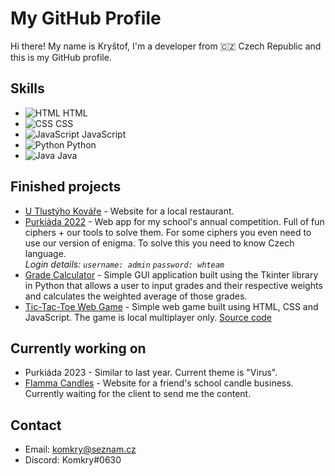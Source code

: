 # My GitHub Profile

Hi there! My name is Kryštof, I'm a developer from :czech_republic: Czech Republic and this is my GitHub profile.

## Skills

- ![HTML](https://cdn-icons-png.flaticon.com/16/5968/5968267.png) HTML
- ![CSS](https://cdn-icons-png.flaticon.com/16/5968/5968242.png) CSS
- ![JavaScript](https://cdn-icons-png.flaticon.com/16/5968/5968292.png) JavaScript
- ![Python](https://cdn-icons-png.flaticon.com/16/5968/5968350.png) Python
- ![Java](https://cdn-icons-png.flaticon.com/16/5968/5968282.png) Java

## Finished projects
- [U Tlustýho Kováře](https://utlustyhokovare.cz) - Website for a local restaurant.
- [Purkiáda 2022](https://whpurkiada.netlify.app) - Web app for my school's annual competition. Full of fun ciphers + our tools to solve them. For some ciphers you even need to use our version of enigma. To solve this you need to know Czech language. <br> *Login details: `username: admin` `password: whteam`*
- [Grade Calculator](https://github.com/TheKomkry/GradeCalculator) - Simple GUI application built using the Tkinter library in Python that allows a user to input grades and their respective weights and calculates the weighted average of those grades.
- [Tic-Tac-Toe Web Game](https://komkry-tic-tac-toe.netlify.app/) - Simple web game built using HTML, CSS and JavaScript. The game is local multiplayer only. [Source code](https://github.com/TheKomkry/TIC-TAC-TOE)

## Currently working on
- Purkiáda 2023 - Similar to last year. Current theme is "Virus".
- [Flamma Candles](https://flamma-candles.netlify.app/) - Website for a friend's school candle business. Currently waiting for the client to send me the content.
<!-- ## Education

- Bachelor's degree in Computer Science from XYZ University -->

## Contact

- Email: [komkry@seznam.cz](mailto:komkry@seznam.cz)
- Discord: Komkry#0630
<!-- - LinkedIn: [linkedin.com/in/username](https://linkedin.com/in/username) -->



<!-- ## Stats
![Komkry's GitHub stats](https://github-readme-stats.vercel.app/api?username=TheKomkry&show_icons=true&theme=radical) 
-->
